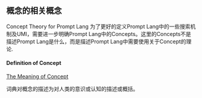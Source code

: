 ## 概念的相关概念

Concept Theory for Prompt Lang
为了更好的定义Prompt Lang中的一些搜索机制及UMI，需要进一步明确Prompt Lang中的Concepts。这里的Concepts不是描述Prompt Lang是什么，而是描述Prompt Lang中需要使用关于Concept的理论.


#### Definition of Concept

[The Meaning of Concept](https://dictionary.cambridge.org/dictionary/english/concept)

词典对概念的描述为对人类的意识或认知的描述或概括。

#### 


